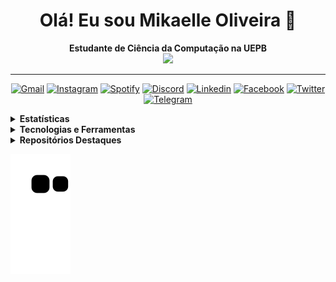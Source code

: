 <h1 align="center"> Olá! Eu sou Mikaelle Oliveira 👋</h1>

<div align="center">
<b>Estudante de Ciência da Computação na UEPB</b>
<br>

<img src="https://media.tenor.com/nkYsPDoADwgAAAAC/computer-pixel-art.gif" width="30%">

</div>

---

<div align="center">

[![Gmail](https://img.shields.io/badge/Gmail-D14836?style=for-the-badge&logo=gmail&logoColor=white)](mailto:mikaelleoliveira13@gmail.com) [![Instagram](https://img.shields.io/badge/Instagram-E4405F?style=for-the-badge&logo=instagram&logoColor=white)](https://instagram.com/mikl.jpg/) [![Spotify](https://img.shields.io/badge/Spotify-1ED760?style=for-the-badge&logo=spotify&logoColor=white)](https://open.spotify.com/user/mikl☆) [![Discord](https://img.shields.io/badge/Discord-7289DA?style=for-the-badge&logo=discord&logoColor=white)](https://discord.com/channels/@me) [![Linkedin](https://img.shields.io/badge/LinkedIn-0077B5?style=for-the-badge&logo=linkedin&logoColor=white)](https://linkedin.com/in/mikaelle-oliveira/) [![Facebook](https://img.shields.io/badge/Facebook-1877F2?style=for-the-badge&logo=facebook&logoColor=white)](https://facebook.com/xMikaelle/) [![Twitter](https://img.shields.io/badge/Twitter-1DA1F2?style=for-the-badge&logo=twitter&logoColor=white)](https://Twitter.com/mxkeyla/) [![Telegram](https://img.shields.io/badge/Telegram-2CA5E0?style=for-the-badge&logo=telegram&logoColor=white)](https://t.me/@mxxkl)  

</div>

<p>


<details closed>
<summary><strong>Estatísticas</strong></summary>
<div align="center">
<br>
<div style="display: flex; align-items: flex-start; gap: 10px; justify-content: center;">
  <img src="https://github-stats-alpha.vercel.app/api?username=mikaelle-s&cc=2A2E36&tc=78d6f6&ic=fe6e95&bc=fff" alt="Profile" width="40%">
  <img src="https://github-readme-streak-stats.herokuapp.com/?user=mikaelle-s&theme=dracula&locale=pt_BR&fire=79DAFA&currStreakNum=fff&sideLabels=79DAFA" alt="Streaks" width="40%">
</div>
<br>
<div style="display: flex; align-items: flex-start; gap: 10px; justify-content: center;">
  <img src="https://github-readme-stats.vercel.app/api/top-langs/?username=mikaelle-s&hide_progress=true&theme=dracula" width="45%">
  <img src="https://github-readme-stats.vercel.app/api?username=mikaelle-s&rank_icon=github&theme=dracula&custom_title=Status%20do%20GitHub:" alt="Github Stats" width="45%">
</div>
<br>
<div style="display: flex; align-items: flex-start; gap: 10px; justify-content: center;">
  <img src="http://github-profile-summary-cards.vercel.app/api/cards/most-commit-language?username=mikaelle-s&theme=dracula" alt="Top Language by Commit" width="40%">
  <img src="http://github-profile-summary-cards.vercel.app/api/cards/repos-per-language?username=mikaelle-s&theme=dracula" alt="Top Language by Repo" width="40%">
</div>
<br>
<div style="display: flex; align-items: flex-start; gap: 10px; justify-content: center;">
  <img src="http://github-profile-summary-cards.vercel.app/api/cards/profile-details?username=mikaelle-s&theme=dracula" alt="Details" width="60%">
  <img src="http://github-profile-summary-cards.vercel.app/api/cards/productive-time?username=aylmerbolzan&theme=dracula&utcOffset=-3" alt="Commits" width="29%">
</div>
<br>
<div style="display: flex; align-items: flex-start; gap: 10px; justify-content: center;">
  <img src="https://github-profile-trophy.vercel.app/?username=mikaelle-s&theme=dracula&margin-w=15&margin-h=15" alt="Trophy" width="90%">
</div>
</a>
<br>
</div>
</details>

<details closed>
<summary><strong> Tecnologias e Ferramentas</strong></summary>
<br>

#### • Linguagens, Databases, Frameworks e Libraries
---
<img aling = "center" alt = "html" src="https://cdn.jsdelivr.net/gh/devicons/devicon/icons/html5/html5-plain.svg" width="40" height="40"/>
<img aling = "center" alt = "css" src="https://cdn.jsdelivr.net/gh/devicons/devicon/icons/css3/css3-plain.svg" width="40" height="40"/>
<img aling = "center" alt = "javascript" src="https://cdn.jsdelivr.net/gh/devicons/devicon/icons/javascript/javascript-plain.svg" width="40" height="40"/>
<img aling = "center" alt = "npm" src="https://cdn.jsdelivr.net/gh/devicons/devicon/icons/npm/npm-original-wordmark.svg" width="40" height="40"/>
<img aling = "center" alt = "Postgresql" src="https://cdn.jsdelivr.net/gh/devicons/devicon/icons/postgresql/postgresql-plain.svg" width="40" height="40"/>
<img aling = "center" alt = "nodejs" src="https://cdn.jsdelivr.net/gh/devicons/devicon/icons/nodejs/nodejs-original.svg" width="40" height="40"/>
<br>
<img aling = "center" alt = "java" src="https://cdn.jsdelivr.net/gh/devicons/devicon/icons/java/java-plain.svg"  width="40" height="40"/>
<img aling = "center" alt = "c" src="https://cdn.jsdelivr.net/gh/devicons/devicon/icons/c/c-plain.svg" width="40" height="40"/>
<img aling = "center" alt = "python" src="https://cdn.jsdelivr.net/gh/devicons/devicon/icons/python/python-plain.svg" width="40" height="40"/>
<img aling = "center" alt = "git" src="https://cdn.jsdelivr.net/gh/devicons/devicon/icons/git/git-plain-wordmark.svg" width="40" height="40"/>
<img aling = "center" alt = "Bootstrap" src="https://cdn.jsdelivr.net/gh/devicons/devicon/icons/bootstrap/bootstrap-plain.svg" width="40" height="40"/>
<img aling = "center" alt = "markdown" src="https://cdn.jsdelivr.net/gh/devicons/devicon/icons/markdown/markdown-original.svg" width="40" height="40"/>

<br>

#### • IDEs e Office

---

![Eclipse](https://img.shields.io/badge/Eclipse-2d1e53?style=for-the-badge&logo=eclipse&logoColor=white) ![Visual Studio Code](https://img.shields.io/badge/Visual_Studio_Code-0073c2?style=for-the-badge&logo=visual%20studio%20code&logoColor=white) ![Notepad++](https://img.shields.io/badge/Notepad++-b0d579.svg?style=for-the-badge&logo=notepad%2B%2B&logoColor=black) ![Repl.it](https://img.shields.io/badge/Repl.it-f26207?style=for-the-badge&logo=replit&logoColor=white)  ![Github](https://img.shields.io/badge/Github-181717?style=for-the-badge&logo=github&logoColor=white) ![Trello](https://img.shields.io/badge/Trello-0073b5?style=for-the-badge&logo=trello&logoColor=white) ![Google Keep](https://img.shields.io/badge/Google%20Keep-FFBB00?style=for-the-badge&logo=googlekeep&logoColor=black) ![Google Sheets](https://img.shields.io/badge/Google%20Sheets-1f9c5f?style=for-the-badge&logo=google-sheets&logoColor=white) ![ChatGPT](https://img.shields.io/badge/Chat%20GPT-6ea194?style=for-the-badge&logo=openai&logoColor=white)


<br>

</details>

<details closed>


<summary><strong>Repositórios Destaques</strong></summary>
<br>
<div align="center">

<div style="display: flex; align-items: flex-start; gap: 10px; justify-content: center;">
<a href="https://github.com/Mikaelle-S/Projeto-Compiladores"><img src="https://github-readme-stats.vercel.app/api/pin/?username=Mikaelle-S&repo=Projeto-Compiladores&theme=dracula" alt="Compiladores" ></a>
<a href="https://github.com/Mikaelle-S/projeto-pw"><img src="https://github-readme-stats.vercel.app/api/pin/?username=Mikaelle-S&repo=projeto-pw&theme=dracula" alt="Programação web" ></a>
</div>
</div>
</details>

![Snake animation](https://github.com/mikaelle-s/mikaelle-s/blob/output/github-contribution-grid-snake.svg)
